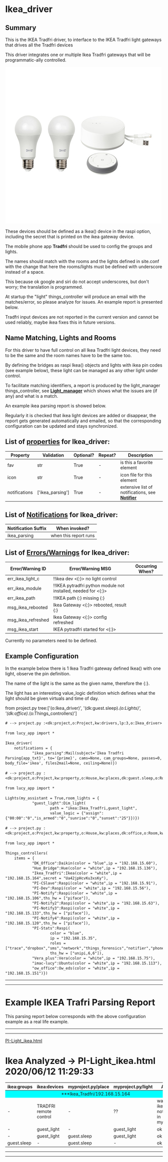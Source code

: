 <!--s_name-->
# Ikea_driver

<!--e_name-->

<!--s_role-->
<!--e_role-->

## Summary

<!--s_descr-->
This is the IKEA Tradfri driver, to interface to the IKEA Tradfri light gateways that drives all the Tradfri devices

<!--e_descr-->

This driver integrates one or multiple Ikea Tradfri gateways that will be programmatic-ally controlled.

![ikea_tradfri](ikea_tradfri.JPG)

These devices should be defined as a Ikea() device in the raspi option, including the secret that is printed on the ikea gateway device. 

The mobile phone app __Tradfri__ should be used to config the groups and lights.  

The names should match with the rooms and the lights defined in site.conf with the change that here the rooms/lights must be defined with underscore instead of a space.

This because ok google and siri do not accept underscores, but don't worry; the translation is programmed. 

At startup the "light" things_controller will produce an email with the matches/error, so please analyze for issues.  An example report is presented below.

Tradfri input devices are not reported in the current version and cannot be used reliably, maybe ikea fixes this in future versions.
 

## Name Matching, Lights and Rooms

For this driver to have full control on all Ikea Tradfri light devices, they need to be the same and the room names have to be the same too.

By defining the bridges as raspi Ikea() objects and lights with ikea pin codes (see example below), these light can be managed as any other light under control. 

To facilitate matching identifiers, a report is produced by the light_manager things_controller, see [__Light_manager__](Light_manager.md) which shows what the issues are (if any) and what is a match.

An example ikea parsing report is showed below.

Regularly it is checked that ikea light devices are added or disappear, the report gets generated automatically and emailed, so that the corresponding configuration can be updated and stays synchronized.

<!--s_tbl-->
## List of [properties](Properties.md) for __Ikea_driver__:

  | Property | Validation | Optional? | Repeat? | Description |
  | --- | --- | --- | --- | --- |
  | fav | str | True | - | is this a favorite element | 
  | icon | str | True | - | icon file for this element | 
  | notifications | ['ikea_parsing'] | True | - | extensive list of notifications, see [__Notifier__](Notifier.md) | 

## List of [Notifications](Notifier.md) for  __Ikea_driver__:

  | Notification Suffix | When invoked? |
  | --- | --- | 
  | ikea_parsing | when this report runs | 

## List of [Errors/Warnings](Error_Warn.md) for  __Ikea_driver__:

  | Error/Warning ID | Error/Warning MSG | Occurring When? |
  | --- | --- | --- | 
  | err_ikea_light_c | !!ikea dev <{:}> no light control |  
  | err_ikea_module | !!IKEA pytradfri python module not installed, needed for <{:}> |  
  | err_ikea_path | !!IKEA path {:} missing {:} |  
  | msg_ikea_rebooted | Ikea Gateway <{:}> rebooted, result {:} |  
  | msg_ikea_refreshed | Ikea Gateway <{:}> config refreshed |  
  | msg_ikea_start | IKEA pytradfri started for <{:}> |  
<!--e_tbl-->

Currently no parameters need to be defined.

## Example Configuration

In the example below there is 1 Ikea Tradfri gateway defined Ikea() with one light, observe the pin definition.  

The name of the light is the same as the given name, therefore the \{:\}.

The light has an interesting value_logic definition which defines what the light should be given virtuals and time of day.

<!--s_insert_{"tree":["(o:Ikea_driver)","(dk:guest.sleep).*(o:Lights)","(dk:office).*(o:Things_controllers)"]}-->

from project.py tree:['(o:Ikea_driver)', '(dk:guest.sleep).*(o:Lights)', '(dk:office).*(o:Things_controllers)']
```python3
# --> project.py :<dk:project,o:Project,kw:drivers,lp:3,o:Ikea_driver>

from lucy_app import *

Ikea_driver(
    notifications = {
            "ikea_parsing":Mail(subject='Ikea Tradfri Parsing{app_txt}', to='{prime}', cams=None, cam_groups=None, passes=0, body_file='ikea', files2mail=None, ceiling=None)})

# --> project.py :<dk:project,o:Project,kw:property,o:House,kw:places,dk:guest.sleep,o:Room,kw:contents,lp:4,o:Lights>

from lucy_app import *

Lights(my_assistant = True,room_lights = {
            "guest_light":Dim_light(
                    path = "ikea:Ikea_Tradfri,guest_light",
                    value_logic = {"assign":{"00:00":"0","is_armed":"0","sunrise":"0","sunset":"25"}})})

# --> project.py :<dk:project,o:Project,kw:property,o:House,kw:places,dk:office,o:Room,kw:contents,lp:0,o:Things_controllers>

from lucy_app import *

Things_controllers(
    items = {
            "DK_Office":Daikin(color = "blue",ip = "192.168.15.60"),
            "Hue_Bridge":Hue(color = "white",ip = "192.168.15.136"),
            "Ikea_Tradfri":Ikea(color = "white",ip = "192.168.15.164",secret = "Ua42jpHcvKu3xsKy"),
            "PI-CSlave":Raspi(color = "white",ip = "192.168.15.91"),
            "PI-Dev":Raspi(color = "white",ip = "192.168.15.56"),
            "PI-Notify":Raspi(color = "white",ip = "192.168.15.106",ths_hw = ["piface"]),
            "PI-Notify2":Raspi(color = "white",ip = "192.168.15.63"),
            "PI-Notify3":Raspi(color = "white",ip = "192.168.15.133",ths_hw = ["piface"]),
            "PI-Notify4":Raspi(color = "white",ip = "192.168.15.120",ths_hw = ["piface"]),
            "PI-Stats":Raspi(
                    color = "blue",
                    ip = "192.168.15.35",
                    roles = ["trace","dropbox","sms","network","things_forensics","notifier","phone"],
                    ths_hw = ["unipi,6,6"]),
            "Vera_plus":Vera(color = "white",ip = "192.168.15.75"),
            "imac-lucy":Ubuntu(color = "white",ip = "192.168.15.113"),
            "ow_office":Ow_eds(color = "white",ip = "192.168.15.151")})

```

<!--e_insert-->

* * * 
* * * 
# Example IKEA Trafri Parsing Report

This parsing report below corresponds with the above configuration example as a real life example.

* * * 
* * * 

<!--s_insert_{"role":"light","suffix":"ikea"}-->


[PI-Light_ikea.html](PI-Light_ikea.html)

<!DOCTYPE html><html><body><h1>Ikea Analyzed -> PI-Light_ikea.html  2020/06/12 11:29:33</h1><table><thead><tr><th>ikea:groups</th><th>ikea:devices</th><th>myproject.py/place</th><th>myproject.py/light</th><th>Analysis</th></tr></thead><tbody><tr><td style='background-color:cyan;text-align:center' colspan='5'>***Ikea_Tradfri/192.168.15.164</td></tr><tr><td>-</td><td>TRADFRI remote control</td><td>-</td><td>??</td><td>warning : ikea sensor not defined in myproject.py</td></tr><tr><td>-</td><td>guest_light</td><td>-</td><td>guest_light</td><td>ok</td></tr><tr><td>-</td><td>guest_light</td><td>guest.sleep</td><td>guest_light</td><td>ok</td></tr><tr><td>guest.sleep</td><td>-</td><td>guest.sleep</td><td>-</td><td>ok</td></tr></tbody></table></body></html>
<!--e_insert-->

* * * 
* * *
